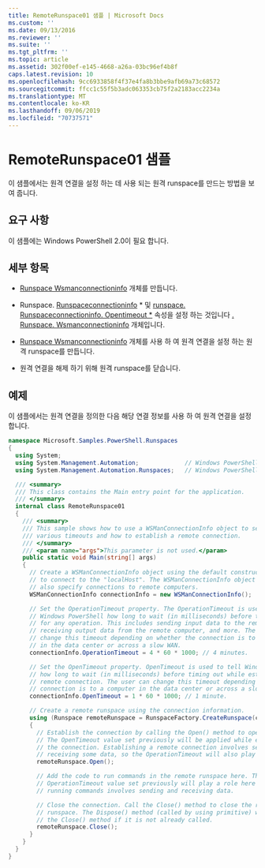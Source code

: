 ```yaml
---
title: RemoteRunspace01 샘플 | Microsoft Docs
ms.custom: ''
ms.date: 09/13/2016
ms.reviewer: ''
ms.suite: ''
ms.tgt_pltfrm: ''
ms.topic: article
ms.assetid: 302f00ef-e145-4668-a26a-03bc96ef4b8f
caps.latest.revision: 10
ms.openlocfilehash: 9cc6933858f4f37e4fa8b3bbe9afb69a73c68572
ms.sourcegitcommit: ffcc1c55f5b3adc063353cb75f2a2183acc2234a
ms.translationtype: MT
ms.contentlocale: ko-KR
ms.lasthandoff: 09/06/2019
ms.locfileid: "70737571"
---
```

# <a name="remoterunspace01-sample"></a>RemoteRunspace01 샘플

이 샘플에서는 원격 연결을 설정 하는 데 사용 되는 원격 runspace를 만드는 방법을 보여 줍니다.

## <a name="requirements"></a>요구 사항

 이 샘플에는 Windows PowerShell 2.0이 필요 합니다.

## <a name="demonstrates"></a>세부 항목

- [Runspace Wsmanconnectioninfo](/dotnet/api/System.Management.Automation.Runspaces.WSManConnectionInfo) 개체를 만듭니다.

- Runspace. [Runspaceconnectioninfo](/dotnet/api/System.Management.Automation.Runspaces.RunspaceConnectionInfo.OperationTimeout) * 및 [runspace. Runspaceconnectioninfo. Opentimeout *](/dotnet/api/System.Management.Automation.Runspaces.RunspaceConnectionInfo.OpenTimeout) 속성을 설정 하는 것입니다 [. Runspace. Wsmanconnectioninfo](/dotnet/api/System.Management.Automation.Runspaces.WSManConnectionInfo) 개체입니다.

- [Runspace Wsmanconnectioninfo](/dotnet/api/System.Management.Automation.Runspaces.WSManConnectionInfo) 개체를 사용 하 여 원격 연결을 설정 하는 원격 runspace를 만듭니다.

- 원격 연결을 해제 하기 위해 원격 runspace를 닫습니다.

## <a name="example"></a>예제

이 샘플에서는 원격 연결을 정의한 다음 해당 연결 정보를 사용 하 여 원격 연결을 설정 합니다.

```csharp
namespace Microsoft.Samples.PowerShell.Runspaces
{
  using System;
  using System.Management.Automation;             // Windows PowerShell namespace.
  using System.Management.Automation.Runspaces;   // Windows PowerShell namespace.

  /// <summary>
  /// This class contains the Main entry point for the application.
  /// </summary>
  internal class RemoteRunspace01
  {
    /// <summary>
    /// This sample shows how to use a WSManConnectionInfo object to set
    /// various timeouts and how to establish a remote connection.
    /// </summary>
    /// <param name="args">This parameter is not used.</param>
    public static void Main(string[] args)
    {
      // Create a WSManConnectionInfo object using the default constructor
      // to connect to the "localHost". The WSManConnectionInfo object can
      // also specify connections to remote computers.
      WSManConnectionInfo connectionInfo = new WSManConnectionInfo();

      // Set the OperationTimeout property. The OperationTimeout is used to tell
      // Windows PowerShell how long to wait (in milliseconds) before timing out
      // for any operation. This includes sending input data to the remote computer,
      // receiving output data from the remote computer, and more. The user can
      // change this timeout depending on whether the connection is to a computer
      // in the data center or across a slow WAN.
      connectionInfo.OperationTimeout = 4 * 60 * 1000; // 4 minutes.

      // Set the OpenTimeout property. OpenTimeout is used to tell Windows PowerShell
      // how long to wait (in milliseconds) before timing out while establishing a
      // remote connection. The user can change this timeout depending on whether the
      // connection is to a computer in the data center or across a slow WAN.
      connectionInfo.OpenTimeout = 1 * 60 * 1000; // 1 minute.

      // Create a remote runspace using the connection information.
      using (Runspace remoteRunspace = RunspaceFactory.CreateRunspace(connectionInfo))
      {
        // Establish the connection by calling the Open() method to open the runspace.
        // The OpenTimeout value set previously will be applied while establishing
        // the connection. Establishing a remote connection involves sending and
        // receiving some data, so the OperationTimeout will also play a role in this process.
        remoteRunspace.Open();

        // Add the code to run commands in the remote runspace here. The
        // OperationTimeout value set previously will play a role here because
        // running commands involves sending and receiving data.

        // Close the connection. Call the Close() method to close the remote
        // runspace. The Dispose() method (called by using primitive) will call
        // the Close() method if it is not already called.
        remoteRunspace.Close();
      }
    }
  }
}
```
